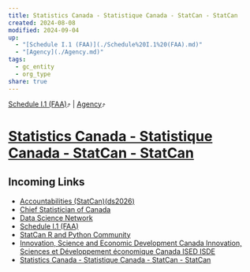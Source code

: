 ```yaml
---
title: Statistics Canada - Statistique Canada - StatCan - StatCan
created: 2024-08-08
modified: 2024-09-04
up:
  - "[Schedule I.1 (FAA)](./Schedule%20I.1%20(FAA).md)"
  - "[Agency](./Agency.md)"
tags:
  - gc_entity
  - org_type
share: true
---
```

[Schedule I.1 (FAA)](./Schedule%20I.1%20(FAA).md)⤴️ | [Agency](./Agency.md)⤴️
# [Statistics Canada - Statistique Canada - StatCan - StatCan](Statistics%20Canada%20-%20Statistique%20Canada%20-%20StatCan%20-%20StatCan.md)
## Incoming Links
- [Accountabilities (StatCan)(ds2026)](./Accountabilities%20(StatCan)(ds2026).md)
- [Chief Statistician of Canada](./Chief%20Statistician%20of%20Canada.md)
- [Data Science Network](Data%20Science%20Network.md)
- [Schedule I.1 (FAA)](./Schedule%20I.1%20(FAA).md)
- [StatCan R and Python Community](StatCan%20R%20and%20Python%20Community.md)
- [Innovation, Science and Economic Development Canada   Innovation, Sciences et Développement économique Canada   ISED   ISDE](Innovation,%20Science%20and%20Economic%20Development%20Canada%20%20%20Innovation,%20Sciences%20et%20D%C3%A9veloppement%20%C3%A9conomique%20Canada%20%20%20ISED%20%20%20ISDE.md)
- [Statistics Canada - Statistique Canada - StatCan - StatCan](Statistics%20Canada%20-%20Statistique%20Canada%20-%20StatCan%20-%20StatCan.md)

